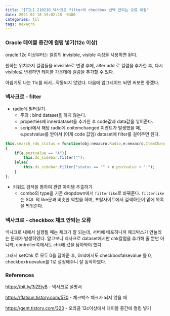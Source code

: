 ```yaml
---
title: "[TIL] 210218_넥사크로 filter와 checkbox 선택 안되는 오류 해결"
date: 2021-02-18 19:02:28 -0400
categories: til
tags: nexacro
---
```



### Oracle 테이블 중간에 컬럼 넣기(12c 이상)

oracle 12c 이상부터는 컬럼의 invisible, visible 속성을 사용하면 된다.

원하는 위치까지 컬럼들을 invisible로 변경 후에, alter add 로 컬럼을 추가한 후, 다시 visible로 변경하면 테이블 가운데에 컬럼을 추가할 수 있다.

아쉽게도 나는 11c를 써서...작동되지 않았다. 다음에 업그레이드 되면 써보면 좋겠다.



### 넥사크로 - filter

- radio에 필터걸기
  - 주의 : bind dataset을 하지 않는다.
  - properties에 innerdataset을 추가한 후 code값과 data값을 넣어준다.
  - script에서 해당 radio에 onitemchanged 이벤트가 발생했을 때, e.postvalue를 받아서 (이게 code 값임) dataset에 filter를 걸어주면 된다.

```javascript
this.search_rdo_status = function(obj:nexacro.Radio,e:nexacro.ItemChangeEventInfo)
{
	if(e.postvalue == "A"){
		this.ds_sidebar.filter("");
	}else{
		this.ds_sidebar.filter("status == '" + e.postvalue + "'");
	}
};
```

- 키워드 검색을 통하여 관련 아이템 추출하기
  - combo의 type을 기존 dropdown에서 `filterlike`로 바꿔준다. `filterlike` 는 SQL 의 like문과 비슷한 역할을 하며, 포탈사이트에서 검색하듯이 밑에 목록을 띄워준다.



### 넥사크로 - checkbox 체크 안되는 오류

넥사크로 내에서 실행될 때는 체크가 잘 되는데, 서버에 배포하니까 체크박스가 안눌리는 문제가 발생하였다. 알고보니 넥사크로 dataset에서만 chk칼럼을 추가해 줄 뿐만 아니라, controller쪽에서도 chk에 값을 담아와야 했다. 

그래서 setChk 로 모두 0을 담아준 후, Grid에서도 checkboxfalsevalue 를 0, checkboxtruevalue를 1로 설정해주니 잘 동작하였다. 



### References

https://bit.ly/3jZEjyB - 넥사크로 설명서

https://flatsun.tistory.com/570 - 체크박스 체크가 되지 않을 때

https://gent.tistory.com/323 - 오라클 12c이상에서 테이블 중간에 컬럼 넣기
